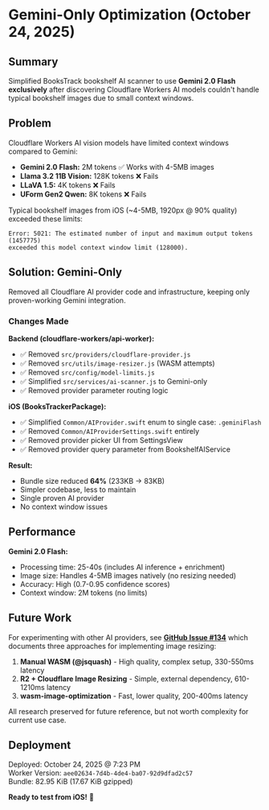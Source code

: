# Gemini-Only Optimization (October 24, 2025)

## Summary

Simplified BooksTrack bookshelf AI scanner to use **Gemini 2.0 Flash exclusively** after discovering Cloudflare Workers AI models couldn't handle typical bookshelf images due to small context windows.

## Problem

Cloudflare Workers AI vision models have limited context windows compared to Gemini:
- **Gemini 2.0 Flash:** 2M tokens ✅ Works with 4-5MB images
- **Llama 3.2 11B Vision:** 128K tokens ❌ Fails
- **LLaVA 1.5:** 4K tokens ❌ Fails  
- **UForm Gen2 Qwen:** 8K tokens ❌ Fails

Typical bookshelf images from iOS (~4-5MB, 1920px @ 90% quality) exceeded these limits:
```
Error: 5021: The estimated number of input and maximum output tokens (1457775) 
exceeded this model context window limit (128000).
```

## Solution: Gemini-Only

Removed all Cloudflare AI provider code and infrastructure, keeping only proven-working Gemini integration.

### Changes Made

**Backend (cloudflare-workers/api-worker):**
- ✅ Removed `src/providers/cloudflare-provider.js`
- ✅ Removed `src/utils/image-resizer.js` (WASM attempts)
- ✅ Removed `src/config/model-limits.js`
- ✅ Simplified `src/services/ai-scanner.js` to Gemini-only
- ✅ Removed provider parameter routing logic

**iOS (BooksTrackerPackage):**
- ✅ Simplified `Common/AIProvider.swift` enum to single case: `.geminiFlash`
- ✅ Removed `Common/AIProviderSettings.swift` entirely
- ✅ Removed provider picker UI from SettingsView
- ✅ Removed provider query parameter from BookshelfAIService

**Result:**
- Bundle size reduced **64%** (233KB → 83KB)
- Simpler codebase, less to maintain
- Single proven AI provider
- No context window issues

## Performance

**Gemini 2.0 Flash:**
- Processing time: 25-40s (includes AI inference + enrichment)
- Image size: Handles 4-5MB images natively (no resizing needed)
- Accuracy: High (0.7-0.95 confidence scores)
- Context window: 2M tokens (no limits)

## Future Work

For experimenting with other AI providers, see **[GitHub Issue #134](https://github.com/jukasdrj/books-tracker-v1/issues/134)** which documents three approaches for implementing image resizing:

1. **Manual WASM (@jsquash)** - High quality, complex setup, 330-550ms latency
2. **R2 + Cloudflare Image Resizing** - Simple, external dependency, 610-1210ms latency  
3. **wasm-image-optimization** - Fast, lower quality, 200-400ms latency

All research preserved for future reference, but not worth complexity for current use case.

## Deployment

Deployed: October 24, 2025 @ 7:23 PM  
Worker Version: `aee02634-7d4b-4de4-ba07-92d9dfad2c57`  
Bundle: 82.95 KiB (17.67 KiB gzipped)  

**Ready to test from iOS!** 🎉
